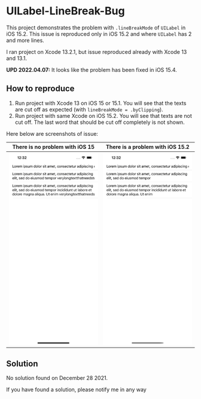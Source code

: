 # UILabel-LineBreak-Bug

This project demonstrates the problem with `.lineBreakMode` of `UILabel` in iOS 15.2. This issue is reproduced only in iOS 15.2 and where `UILabel` has 2 and more lines.

I ran project on Xcode 13.2.1, but issue reproduced already with Xcode 13 and 13.1.

**UPD 2022.04.07:** It looks like the problem has been fixed in iOS 15.4.

## How to reproduce

1. Run project with Xcode 13 on iOS 15 or 15.1. You will see that the texts are cut off as expected (with `lineBreakMode = .byClipping`).
2. Run project with same Xcode on iOS 15.2. You will see that texts are not cut off. The last word that should be cut off completely is not shown.

Here below are screenshots of issue:

There is no problem with iOS 15 | There is a problem with iOS 15.2
:------------------------------:|:-------------------------:
![](Images/UILabel_iOS_15.png) | ![](Images/UILabel_iOS_15.2.png)

## Solution

No solution found on December 28 2021.

If you have found a solution, please notify me in any way
